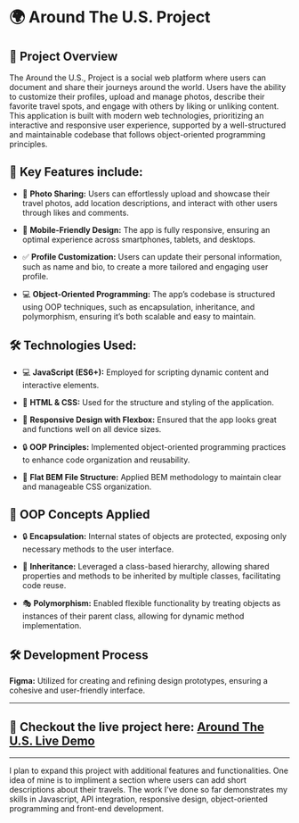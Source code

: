 # 🌍 Around The U.S. Project

## 📖 Project Overview

The Around the U.S., Project is a social web platform where users can document and share their journeys around the world. Users have the ability to customize their profiles, upload and manage photos, describe their favorite travel spots, and engage with others by liking or unliking content. This application is built with modern web technologies, prioritizing an interactive and responsive user experience, supported by a well-structured and maintainable codebase that follows object-oriented programming principles.

## 🔑 Key Features include:

- 📸 **Photo Sharing:** Users can effortlessly upload and showcase their travel photos, add location descriptions, and interact with other users through likes and comments.

- 📱 **Mobile-Friendly Design:** The app is fully responsive, ensuring an optimal experience across smartphones, tablets, and desktops.

- ✅ **Profile Customization:** Users can update their personal information, such as name and bio, to create a more tailored and engaging user profile.

- 💻 **Object-Oriented Programming:** The app’s codebase is structured using OOP techniques, such as encapsulation, inheritance, and polymorphism, ensuring it’s both scalable and easy to maintain.

## 🛠️ Technologies Used:

- 💻 **JavaScript (ES6+):** Employed for scripting dynamic content and interactive elements.

- 🎨 **HTML & CSS:** Used for the structure and styling of the application.

- 📱 **Responsive Design with Flexbox:** Ensured that the app looks great and functions well on all device sizes.

- 🔒 **OOP Principles:** Implemented object-oriented programming practices to enhance code organization and reusability.

- 📁 **Flat BEM File Structure:** Applied BEM methodology to maintain clear and manageable CSS organization.

## 🚀 OOP Concepts Applied

- 🔒 **Encapsulation:** Internal states of objects are protected, exposing only necessary methods to the user interface.

- 🧬 **Inheritance:** Leveraged a class-based hierarchy, allowing shared properties and methods to be inherited by multiple classes, facilitating code reuse.

- 🎭 **Polymorphism:** Enabled flexible functionality by treating objects as instances of their parent class, allowing for dynamic method implementation.

## 🛠️ Development Process

**Figma:** Utilized for creating and refining design prototypes, ensuring a cohesive and user-friendly interface.

---

## 🔗 Checkout the live project here: [Around The U.S. Live Demo](https://ajuarezse.github.io/se_project_aroundtheus/)

---

I plan to expand this project with additional features and functionalities. One idea of mine is to impliment a section where users can add short descriptions about their travels. The work I’ve done so far demonstrates my skills in Javascript, API integration, responsive design, object-oriented programming and front-end development.

